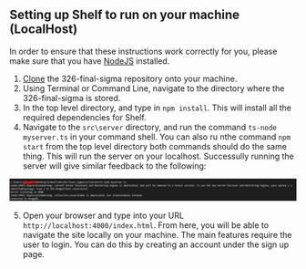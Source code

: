## Setting up Shelf to run on your machine (LocalHost)
In order to ensure that these instructions work correctly for you, please make sure that you have [NodeJS](https://www.nodejs.org/) installed.
1. [Clone](https://help.github.com/en/github/creating-cloning-and-archiving-repositories/cloning-a-repository) the 326-final-sigma repository onto your machine.
2. Using Terminal or Command Line, navigate to the directory where the 326-final-sigma is stored.
3. In the top level directory, and type in `npm install`. This will install all the required dependencies for Shelf.
4. Navigate to the `src\server` directory, and run the command `ts-node myserver.ts` in your command shell. You can also ru nthe command `npm start` from the top level directory both commands should do the same thing. This will run the server on your localhost. Successully running the server will give similar feedback to the following:

![alt text](https://github.com/joepasquale/326-final-sigma/blob/master/docs/pictures/Screenshots/ts-node.png)

5. Open your browser and type into your URL `http://localhost:4000/index.html`. From here, you will be able to navigate the site locally on your machine. The main features require the user to login. You can do this by creating an account under the sign up page.
